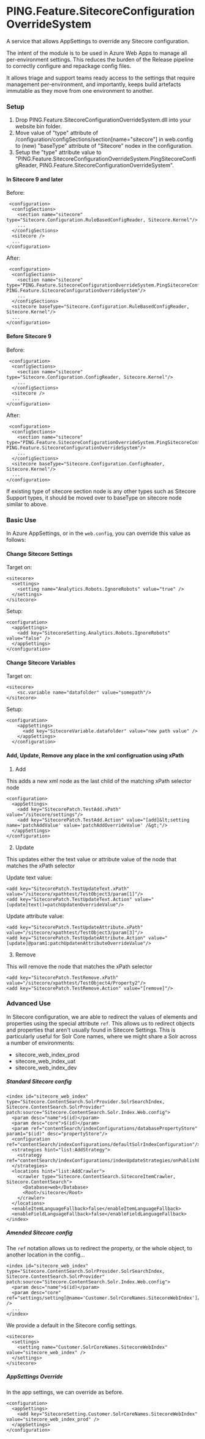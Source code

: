 # PING.Feature.SitecoreConfigurationOverrideSystem
A service that allows AppSettings to override any Sitecore configuration.

The intent of the module is to be used in Azure Web Apps to manage all per-environment settings. This reduces the burden of the Release pipeline to correctly configure and repackage config files.

It allows triage and support teams ready access to the settings that require management per-environment, and importantly, keeps build artefacts immutable as they move from one environment to another.

### Setup

1. Drop PING.Feature.SitecoreConfigurationOverrideSystem.dll into your website bin folder.
2. Move value of "type" attribute of /configuration/configSections/section[name="sitecore"] in web.config to (new) "baseType" attribute of "Sitecore" nodex in the configuration.
3. Setup the "type" attribute value to "PING.Feature.SitecoreConfigurationOverrideSystem.PingSitecoreConfigReader, PING.Feature.SitecoreConfigurationOverrideSystem".


#### In Sitecore 9 and later

Before:

     <configuration>
      <configSections>
        <section name="sitecore" type="Sitecore.Configuration.RuleBasedConfigReader, Sitecore.Kernel"/>
        ...
      </configSections>
	  <sitecore />
      ...
    </configuration>

After:

     <configuration>
      <configSections>
        <section name="sitecore" type="PING.Feature.SitecoreConfigurationOverrideSystem.PingSitecoreConfigReader, PING.Feature.SitecoreConfigurationOverrideSystem"/>
        ...
      </configSections>
	  <sitecore baseType="Sitecore.Configuration.RuleBasedConfigReader, Sitecore.Kernel"/>
      ...
    </configuration>

#### Before Sitecore 9

Before:

     <configuration>
      <configSections>
        <section name="sitecore" type="Sitecore.Configuration.ConfigReader, Sitecore.Kernel"/>
        ...
      </configSections>
	  <sitecore />
      ...
    </configuration>

After:

     <configuration>
      <configSections>
        <section name="sitecore" type="PING.Feature.SitecoreConfigurationOverrideSystem.PingSitecoreConfigReader, PING.Feature.SitecoreConfigurationOverrideSystem"/>
        ...
      </configSections>
	  <sitecore baseType="Sitecore.Configuration.ConfigReader, Sitecore.Kernel"/>
      ...
    </configuration>

If existing type of sitecore section node is any other types such as Sitecore Support types, it should be moved over to baseType on sitecore node similar to above.

### Basic Use

In Azure AppSettings, or in the `web.config`, you can override this value as follows:

#### Change Sitecore Settings

Target on:

    <sitecore>
      <settings>
        <setting name="Analytics.Robots.IgnoreRobots" value="true" />
      </settings>
    </sitecore>
    
Setup:

    <configuration>
      <appSettings>
      	<add key="SitecoreSetting.Analytics.Robots.IgnoreRobots" value="false" />
      </appSettings>
    </configuration>
   
#### Change Sitecore Variables

  Target on:
  
    <sitecore>
        <sc.variable name="datafolder" value="somepath"/>
    </sitecore>
  
  Setup:
  
    <configuration>
        <appSettings>
          <add key="SitecoreVariable.datafolder" value="new path value" />
        </appSettings>
      </configuration>
    
#### Add, Update, Remove any place in the xml configruation using xPath

1. Add

This adds a new xml node as the last child of the matching xPath selector node
    
    <configuration>
      <appSettings>
        <add key="SitecorePatch.TestAdd.xPath" value="/sitecore/settings"/>
        <add key="SitecorePatch.TestAdd.Action" value="[add]&lt;setting name='patchAddValue' value='patchAddOverrideValue' /&gt;"/>
      </appSettings>
    </configuration>
    
2. Update

This updates either the text value or attribute value of the node that matches the xPath selector

Update text value:

    <add key="SitecorePatch.TestUpdateText.xPath" value="/sitecore/xpathtest/TestObject3/param[1]"/>
    <add key="SitecorePatch.TestUpdateText.Action" value="[update]text()=patchUpdatenOverrideValue"/>
    
Update attribute value:

    <add key="SitecorePatch.TestUpdateAttribute.xPath" value="/sitecore/xpathtest/TestObject3/param[3]"/>
    <add key="SitecorePatch.TestUpdateAttribute.Action" value="[update]@param1:patchUpdatenAttributeOverrideValue"/>

3. Remove

This will remove the node that matches the xPath selector

    <add key="SitecorePatch.TestRemove.xPath" value="/sitecore/xpathtest/TestObject4/Property2"/>
    <add key="SitecorePatch.TestRemove.Action" value="[remove]"/>
    
### Advanced Use

In Sitecore configuration, we are able to redirect the values of elements and properties using the special attribute `ref`.
This allows us to redirect objects and properties that aren't usually found in Sitecore Settings.  This is particularly useful
for Solr Core names, where we might share a Solr across a number of environments:

- sitecore_web_index_prod
- sitecore_web_index_uat
- sitecore_web_index_dev

##### Standard Sitecore config


    <index id="sitecore_web_index" type="Sitecore.ContentSearch.SolrProvider.SolrSearchIndex, Sitecore.ContentSearch.SolrProvider" patch:source="Sitecore.ContentSearch.Solr.Index.Web.config">
      <param desc="name">$(id)</param>
      <param desc="core">$(id)</param>
      <param ref="contentSearch/indexConfigurations/databasePropertyStore" param1="$(id)" desc="propertyStore"/>
      <configuration ref="contentSearch/indexConfigurations/defaultSolrIndexConfiguration"/>
      <strategies hint="list:AddStrategy">
        <strategy ref="contentSearch/indexConfigurations/indexUpdateStrategies/onPublishEndAsyncSingleInstance"/>
      </strategies>
      <locations hint="list:AddCrawler">
        <crawler type="Sitecore.ContentSearch.SitecoreItemCrawler, Sitecore.ContentSearch">
          <Database>web</Database>
          <Root>/sitecore</Root>
        </crawler>
      </locations>
      <enableItemLanguageFallback>false</enableItemLanguageFallback>
      <enableFieldLanguageFallback>false</enableFieldLanguageFallback>
    </index>

##### Amended Sitecore config

The `ref` notation allows us to redirect the property, or the whole object, to another location in the config...

    <index id="sitecore_web_index" type="Sitecore.ContentSearch.SolrProvider.SolrSearchIndex, Sitecore.ContentSearch.SolrProvider" patch:source="Sitecore.ContentSearch.Solr.Index.Web.config">
      <param desc="name">$(id)</param>
      <param desc="core" ref="settings/setting[@name='Customer.SolrCoreNames.SitecoreWebIndex']/@value" />
      ...
    </index>

We provide a default in the Sitecore config settings.

    <sitecore>
      <settings>
        <setting name="Customer.SolrCoreNames.SitecoreWebIndex" value="sitecore_web_index" />
      </settings>
    </sitecore>

##### AppSettings Override

In the app settings, we can override as before.

    <configuration>
      <appSettings>
        <add key="SitecoreSetting.Customer.SolrCoreNames.SitecoreWebIndex" value="sitecore_web_index_prod" />
      </appSettings>
    </configuration>

